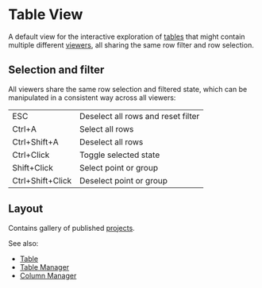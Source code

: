 <!-- TITLE: Table View -->
<!-- SUBTITLE: -->

# Table View

A default view for the interactive exploration of [tables](table.md) that might contain
multiple different [viewers](../visualize/viewers.md), all sharing the same row filter and row selection.

## Selection and filter

All viewers share the same row selection and filtered state, which can be manipulated
in a consistent way across all viewers:

|                  |                 |
|------------------|-----------------|
| ESC              | Deselect all rows and reset filter |
| Ctrl+A           | Select all rows |
| Ctrl+Shift+A     | Deselect all rows |
| Ctrl+Click       | Toggle selected state |
| Shift+Click      | Select point or group |
| Ctrl+Shift+Click | Deselect point or group |

## Layout 

Contains gallery of published [projects](project.md). 

See also:

  * [Table](table.md)
  * [Table Manager](table-manager.md)
  * [Column Manager](../explore/column-manager.md)
